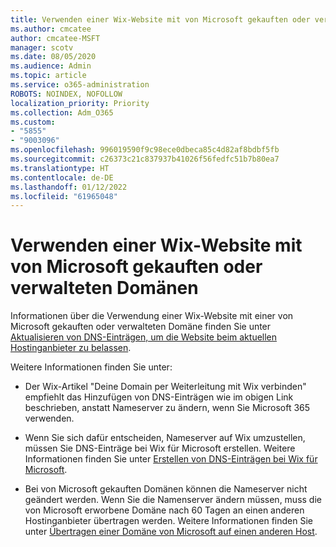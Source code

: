 ```yaml
---
title: Verwenden einer Wix-Website mit von Microsoft gekauften oder verwalteten Domänen
ms.author: cmcatee
author: cmcatee-MSFT
manager: scotv
ms.date: 08/05/2020
ms.audience: Admin
ms.topic: article
ms.service: o365-administration
ROBOTS: NOINDEX, NOFOLLOW
localization_priority: Priority
ms.collection: Adm_O365
ms.custom:
- "5855"
- "9003096"
ms.openlocfilehash: 996019590f9c98ece0dbeca85c4d82af8bdbf5fb
ms.sourcegitcommit: c26373c21c837937b41026f56fedfc51b7b80ea7
ms.translationtype: HT
ms.contentlocale: de-DE
ms.lasthandoff: 01/12/2022
ms.locfileid: "61965048"
---
```

# <a name="using-a-wix-website-with-microsoft-purchased-or-managed-domains"></a>Verwenden einer Wix-Website mit von Microsoft gekauften oder verwalteten Domänen

Informationen über die Verwendung einer Wix-Website mit einer von Microsoft gekauften oder verwalteten Domäne finden Sie unter [Aktualisieren von DNS-Einträgen, um die Website beim aktuellen Hostinganbieter zu belassen](https://docs.microsoft.com/microsoft-365/admin/dns/update-dns-records-to-retain-current-hosting-provider).

Weitere Informationen finden Sie unter: 

- Der Wix-Artikel "Deine Domain per Weiterleitung mit Wix verbinden" empfiehlt das Hinzufügen von DNS-Einträgen wie im obigen Link beschrieben, anstatt Nameserver zu ändern, wenn Sie Microsoft 365 verwenden.

- Wenn Sie sich dafür entscheiden, Nameserver auf Wix umzustellen, müssen Sie DNS-Einträge bei Wix für Microsoft erstellen. Weitere Informationen finden Sie unter [Erstellen von DNS-Einträgen bei Wix für Microsoft](https://docs.microsoft.com/microsoft-365/admin/dns/create-dns-records-at-wix).

- Bei von Microsoft gekauften Domänen können die Nameserver nicht geändert werden. Wenn Sie die Namenserver ändern müssen, muss die von Microsoft erworbene Domäne nach 60 Tagen an einen anderen Hostinganbieter übertragen werden. Weitere Informationen finden Sie unter [Übertragen einer Domäne von Microsoft auf einen anderen Host](https://docs.microsoft.com/microsoft-365/admin/get-help-with-domains/transfer-a-domain-from-microsoft-to-another-host).
